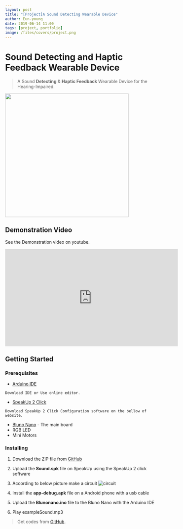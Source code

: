 ```yaml
---
layout: post
title: "[Project]A Sound Detecting Wearable Device"
author: Eun-young
date: 2019-06-14 11:00
tags: [project, portfolio]
image: /files/covers/project.png
---
```


# Sound Detecting and Haptic Feedback Wearable Device

> A Sound **Detecting** & **Haptic Feedback** Wearable Device for the Hearing-Impaired.

<img src="/files/pjsound.png" width="400px"/>

## Demonstration Video

See the Demonstration video on youtube.

<iframe width="560" height="315" src="https://www.youtube.com/embed/aPLyZ-kny4c" title="YouTube video player" frameborder="0" allow="accelerometer; autoplay; clipboard-write; encrypted-media; gyroscope; picture-in-picture" allowfullscreen></iframe>

## Getting Started

### Prerequisites

- [Arduino IDE](https://www.arduino.cc/)

```
Download IDE or Use online editor.
```

- [SpeakUp 2 Click](https://www.mikroe.com/speakup-2-click)

```
Download SpeakUp 2 Click Configuration software on the bellow of website.
```

- [Bluno Nano](https://www.dfrobot.com/product-1122.html?gclid=EAIaIQobChMIutTP8fHn4gIVF6mWCh1UawjxEAAYASAAEgKCGPD_BwE) - The main board
- RGB LED
- Mini Motors

### Installing

1. Download the ZIP file from [GitHub](https://github.com/y0ungchoi/arduino-project-SoundDetectWearableDevice)

2. Upload the **Sound.spk** file on SpeakUp using the SpeakUp 2 click software

3. According to below picture make a circuit
   ![circuit](/files/pjflow.png)

4. Install the **app-debug.apk** file on a Android phone with a usb cable

5. Upload the **Blunonano.ino** file to the Bluno Nano with the Arduino IDE

6. Play exampleSound.mp3

> Get codes from [GitHub](https://github.com/y0ungchoi/arduino-project-soundDetectwearabledevice).
